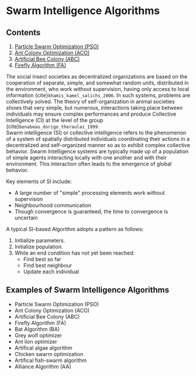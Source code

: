 # Swarm Intelligence Algorithms

## Contents
1. [Particle Swarm Optimization (PSO)](ParticleSwarmOptimization.ipynb)
2. [Ant Colony Optimization (ACO)](AntColonyOptimization.ipynb)
3. [Artificial Bee Colony (ABC)](ArtificialBeeColony.ipynb)
4. [Firefly Algorithm (FA)](FireflyAlgorithm.ipynb)

The social insect societies as decentralized organizations are based on the cooperation of separate, simple, and somewhat random units, distributed in the environment, who work without supervision, having only access to local information {cite}`khamis_kamel_salichs_2006`. In such systems, problems are collectively solved. The theory of self-organization in animal societies shows that very simple, but numerous, interactions taking place between individuals may ensure complex performances and produce Collective Intelligence (CI) at the level of the group {cite}`bonabeau_dorigo_theraulaz_1999`.
<br>
Swarm intelligence (SI) or collective intelligence refers to the phenomenon of a system of spatially distributed individuals coordinating their actions in a decentralized and self-organized manner so as to exhibit complex collective behavior. Swarm Intelligence systems are typically made up of a population of simple agents interacting locally with one another and with their environment. This interaction often leads to the emergence of global behavior.

Key elements of SI include:
- A large number of "simple" processing elements work without supervision
- Neighbourhood communication
- Though convergence is guaranteed, the time to convergence is uncertain

A typical SI-based Algorithm adopts a pattern as follows:
1. Initialize parameters.
2. Initialize population.
3. While an end condition has not yet been reached:
    - Find best so far
    - Find best neighbour
    - Update each individual

## Examples of Swarm Intelligence Algorithms
- Particle Swarm Optimization (PSO)
- Ant Colony Optimization (ACO)
- Artificial Bee Colony (ABC)
- Firefly Algorithm (FA)
- Bat Algorithm (BA)
- Grey wolf optimizer
- Ant lion optimizer
- Artifical algae algorithm
- Chicken swarm optimization
- Artifical fish-swarm algorithm
- Alliance Algorithm (AA)
